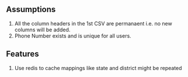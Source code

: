 ## Assumptions
1. All the column headers in the 1st CSV are permanaent i.e. no new columns will be added.
2. Phone Number exists and is unique for all users.


## Features 
1. Use redis to cache mappings like state and district might be repeated